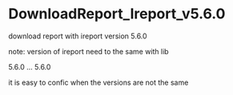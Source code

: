 # DownloadReport_Ireport_v5.6.0
download report with ireport version 5.6.0


note:  version of ireport need to the same with lib

5.6.0  ...  5.6.0

it is easy to confic when the versions are not the same
